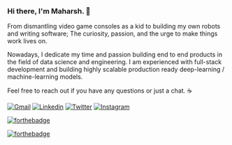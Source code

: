 ### Hi there, I'm Maharsh. 👋


From dismantling video game consoles as a kid to building my own robots and writing software; The curiosity, passion, and the urge to make things work lives on.

Nowadays, I dedicate my time and passion building end to end products in the field of data science and engineering. I am experienced with full-stack development and building highly scalable production ready deep-learning / machine-learning models.

Feel free to reach out if you have any questions or just a chat. ☕ 

[![Gmail](https://api.iconify.design/logos:google-gmail.svg?width=30&height=40)](mailto:maharshsuryawala@gmail.com) 
[![Linkedin](https://api.iconify.design/openmoji:linkedin.svg?width=40&height=40)](https://www.linkedin.com/in/maharsh-suryawala-05410312b/) 
[![Twitter](https://api.iconify.design/openmoji:twitter.svg?width=40&height=40)](https://twitter.com/_maharsh) 
[![Instagram](https://api.iconify.design/openmoji:instagram.svg?width=40&height=40)](https://www.instagram.com/___maharsh___/) 



<!--
**MaharshSuryawala/maharshsuryawala** is a ✨ _special_ ✨ repository because its `README.md` (this file) appears on your GitHub profile.

Here are some ideas to get you started:

- 🔭 I’m currently working on ...
- 🌱 I’m currently learning ...
- 👯 I’m looking to collaborate on ...
- 🤔 I’m looking for help with ...
- 💬 Ask me about ...
- 📫 How to reach me: ...
- 😄 Pronouns: ...
- ⚡ Fun fact: ...
-->

[![forthebadge](https://forthebadge.com/images/badges/winter-is-coming.svg)](https://forthebadge.com)

[![forthebadge](https://forthebadge.com/images/badges/built-with-love.svg)](https://forthebadge.com)